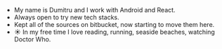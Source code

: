 -  My name is Dumitru and I work with Android and React.
-  Always open to try new tech stacks.
-  Kept all of the sources on bitbucket, now starting to move them here.
- ☀️ In my free time I love reading, running, seaside beaches, watching Doctor Who.


<!--
**dhr039/dhr039** is a ✨ _special_ ✨ repository because its `README.md` (this file) appears on your GitHub profile.

Here are some ideas to get you started:

- 🔭 I’m currently working on ...
- 🌱 I’m currently learning ...
- 👯 I’m looking to collaborate on ...
- 🤔 I’m looking for help with ...
- 💬 Ask me about ...
- 📫 How to reach me: ...
- 😄 Pronouns: ...
- ⚡ Fun fact: ...
-->
